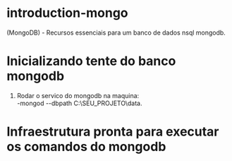 # introduction-mongo
(MongoDB) - Recursos essenciais para um banco de dados nsql mongodb.

# Inicializando tente do banco mongodb
1. Rodar o servico do mongodb na maquina:<br/>
      -mongod --dbpath C:\SEU_PROJETO\data.

# Infraestrutura pronta para executar os comandos do mongodb
